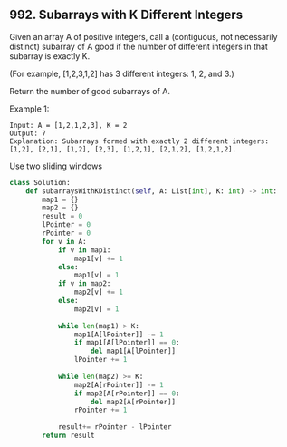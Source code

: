 ## 992. Subarrays with K Different Integers
Given an array A of positive integers, call a (contiguous, not necessarily distinct) subarray of A good if the number of different integers in that subarray is exactly K.

(For example, [1,2,3,1,2] has 3 different integers: 1, 2, and 3.)

Return the number of good subarrays of A.

Example 1:
```
Input: A = [1,2,1,2,3], K = 2
Output: 7
Explanation: Subarrays formed with exactly 2 different integers: 
[1,2], [2,1], [1,2], [2,3], [1,2,1], [2,1,2], [1,2,1,2].
```

Use two sliding windows

```python
class Solution:
    def subarraysWithKDistinct(self, A: List[int], K: int) -> int:
        map1 = {}
        map2 = {}
        result = 0
        lPointer = 0
        rPointer = 0
        for v in A:
            if v in map1:
                map1[v] += 1
            else:
                map1[v] = 1
            if v in map2:
                map2[v] += 1
            else:
                map2[v] = 1
                
            while len(map1) > K:
                map1[A[lPointer]] -= 1
                if map1[A[lPointer]] == 0:
                    del map1[A[lPointer]]
                lPointer += 1
                
            while len(map2) >= K:
                map2[A[rPointer]] -= 1
                if map2[A[rPointer]] == 0:
                    del map2[A[rPointer]]
                rPointer += 1
                
            result+= rPointer - lPointer 
        return result
```
